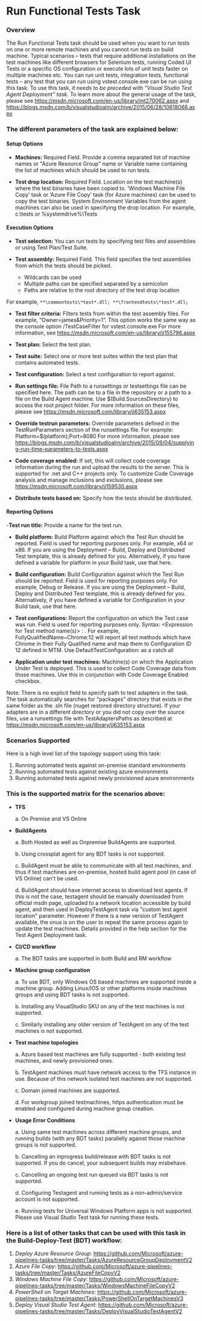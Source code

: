 # Run Functional Tests Task

### Overview
The Run Functional Tests task should be used when you want to run tests on one or more remote machines and you cannot run tests on build machine. Typical scenarios – tests that require additional installations on the test machines like different browsers for Selenium tests, running Coded UI Tests or a specific OS configuration or execute lots of unit tests faster on multiple machines etc. You can run unit tests, integration tests, functional tests – any test that you can run using vstest.console.exe can be run using this task. To use this task, *it needs to be preceded with “Visual Studio Test Agent Deployment” task*.
To learn more about the general usage of the task, please see https://msdn.microsoft.com/en-us/library/mt270062.aspx and https://blogs.msdn.com/b/visualstudioalm/archive/2015/06/28/10618066.aspx

### The different parameters of the task are explained below:

#### Setup Options
- **Machines:**	Required Field. Provide a comma separated list of machine names or "Azure Resource Group" name or Variable name containing the list of machines which should be used to run tests.

- **Test drop location:** Required Field. Location on the test machine(s) where the test binaries have been copied to.  ‘Windows Machine File Copy’ task or ‘Azure File Copy’ task (for Azure machines) can be used to copy the test binaries. System Environment Variables from the agent machines can also be used in specifying the drop location. For example, c:\tests or %systemdrive%\Tests

#### Execution Options
- **Test selection:** You can run tests by specifying test files and assemblies or using Test Plan/Test Suite.

- **Test assembly:** Required Field. This field specifies the test assemblies from which the tests should be picked.
	*	Wildcards can be used
	*	Multiple paths can be specified separated by a semicolon
	*	Paths are relative to the root directory of the test drop location

For example, `**\commontests\*test*.dll; **\frontendtests\*test*.dll;`


- **Test filter criteria:**	Filters tests from within the test assembly files. For example, “Owner=james&Priority=1”. This option works the same way as the console option /TestCaseFilter for vstest.console.exe
For more information, see https://msdn.microsoft.com/en-us/library/jj155796.aspx

- **Test plan:** Select the test plan.

- **Test suite:** Select one or more test suites within the test plan that contains automated tests.

- **Test configuration:** Select a test configuration to report against.

- **Run settings file:** File Path to a runsettings or testsettings file can be specified here. The path can be to a file in the repository or a path to a file on the Build Agent machine. Use $(Build.SourcesDirectory) to access the root project folder. For more information on these files, please see https://msdn.microsoft.com/library/jj635153.aspx

- **Override testrun parameters:** Override parameters defined in the TestRunParameters section of the runsettings file. For example: Platform=$(platform);Port=8080
For more information, please see https://blogs.msdn.com/b/visualstudioalm/archive/2015/09/04/supplying-run-time-parameters-to-tests.aspx

- **Code coverage enabled:**	If set, this will collect code coverage information during the run and upload the results to the server. This is supported for .net and C++ projects only. To customize Code Coverage analysis and manage inclusions and exclusions, please see https://msdn.microsoft.com/library/jj159530.aspx

- **Distribute tests based on:** Specify how the tests should be distributed.

#### Reporting Options
-**Test run title:** Provide a name for the test run.

- **Build platform:**	Build Platform against which the Test Run should be reported. Field is used for reporting purposes only. For example, x64 or x86. If you are using the Deployment – Build, Deploy and Distributed Test template, this is already defined for you. Alternatively, if you have defined a variable for platform in your Build task, use that here.

- **Build configuration:**	Build Configuration against which the Test Run should be reported. Field is used for reporting purposes only. For example, Debug or Release. If you are using the Deployment – Build, Deploy and Distributed Test template, this is already defined for you. Alternatively, if you have defined a variable for Configuration in your Build task, use that here.

- **Test configurations:**	Report the configuration on which the Test case was run. Field is used for reporting purposes only. Syntax: <Expression for Test method name(s)> : <Configuration ID from MTM>.
For example, FullyQualifiedName~Chrome:12 will report all test methods which have Chrome in their Fully Qualified name and map them to Configuration ID 12 defined in MTM. Use DefaultTestConfiguration:<Id> as a catch all

- **Application under test machines:**	Machine(s) on which the Application Under Test is deployed. This is used to collect Code Coverage data from those machines. Use this in conjunction with Code Coverage Enabled checkbox.

Note: There is no explicit field to specify path to test adapters in the task. The task automatically searches for "packages" directory that exists in the same folder as the .sln file (nuget restored directory structure). If your adapters are in a different directory or you did not copy over the source files, use a runsettings file with TestAdaptersPaths as described at https://msdn.microsoft.com/en-us/library/jj635153.aspx


### Scenarios Supported
Here is a high level list of the topology support using this task:

1.	Running automated tests against on-premise standard environments
2.	Running automated tests against existing azure environments
3.	Running automated tests against newly provisioned azure environments

### This is the supported matrix for the scenarios above:
-	**TFS**

	a.	On Premise and VS Online

-	**BuildAgents**

	a.	Both Hosted as well as Onpremise BuildAgents are supported.

	b.	Using crossplat agent for any BDT tasks is not supported.

	c.	BuildAgent must be able to communicate with all test machines, and thus if test machines are on-premise, hosted build agent pool (in case of VS Online) can't be used.

	d.	BuildAgent should have internet access to download test agents.
If this is not the case, testagent should be manually downloaded from official msdn page, uploaded to a network location accessible by build agent, and then used in DeployTestAgent task via "custom test agent location" parameter. However if there is a new version of TestAgent available, the onus is on the user to repeat the same process again to update the test machines. Details provided in the help section for the Test Agent Deployment task.

-	**CI/CD workflow**

	a.	The BDT tasks are supported in both Build and RM workflow

-	**Machine group configuration**

	a.	To use BDT, only Windows OS based machines are supported inside a machine group. Adding Linux/IOS or other platforms inside machines groups and using BDT tasks is not supported.

	b.	Installing any VisualStudio SKU on any of the test machines is not supported.

	c.	Similarly installing any older version of TestAgent on any of the test machines is not supported.

-	**Test machine topologies**

	a.	Azure based test machines are fully supported - both existing test machines, and newly provisioned ones.

	b.	TestAgent machines must have network access to the TFS instance in use. Because of this network isolated test machines are not supported.

	c.	Domain joined machines are supported.

	d.	For workgroup joined testmachines, https authentication must be enabled and configured during machine group creation.

-	**Usage Error Conditions**

	a.	Using same test machines across different machine groups, and running builds (with any BDT tasks) parallelly against those machine groups is not supported.

	b.	Cancelling an inprogress build/release with BDT tasks is not supported. If you do cancel, your subsequent builds may misbehave.

	c.	Cancelling an ongoing test run queued via BDT tasks is not supported.

	d.	Configuring Testagent and running tests as a non-admin/service account is not supported.

	e.	Running tests for Universal Windows Platform apps is not supported. Please use Visual Studio Test task for running these tests.

### Here is a list of other tasks that can be used with this task in the Build-Deploy-Test (BDT) workflow:

1.	*Deploy Azure Resource Group*: https://github.com/Microsoft/azure-pipelines-tasks/tree/master/Tasks/AzureResourceGroupDeploymentV2
2.	*Azure File Copy*: https://github.com/Microsoft/azure-pipelines-tasks/tree/master/Tasks/AzureFileCopyV2
3.	*Windows Machine File Copy*: https://github.com/Microsoft/azure-pipelines-tasks/tree/master/Tasks/WindowsMachineFileCopyV2
4.	*PowerShell on Target Machines*: https://github.com/Microsoft/azure-pipelines-tasks/tree/master/Tasks/PowerShellOnTargetMachinesV3
5.	*Deploy Visual Studio Test Agent*: https://github.com/Microsoft/azure-pipelines-tasks/tree/master/Tasks/DeployVisualStudioTestAgentV2

<br/>
